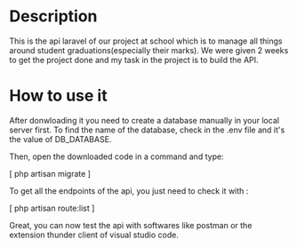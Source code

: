 # Description

This is the api laravel of our project at school which is to manage all things around student graduations(especially their marks).
We were given 2 weeks to get the project done and my task in the project is to build the API.

# How to use it

After donwloading it you need to create a database manually in your local server first.
To find the name of the database, check in the .env file and it's the value of DB_DATABASE.

Then, open the downloaded code in a command and type: 

[ php artisan migrate ]

To get all the endpoints of the api, you just need to check it with :

[ php artisan route:list ]

Great, you can now test the api with softwares like postman or the extension thunder client of visual studio code.
